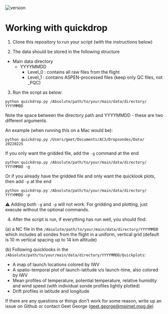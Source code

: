 
  ![version](https://img.shields.io/github/v/tag/Geet-George/quickdrop?color=teal&label=LATEST%20VERSION&style=for-the-badge)

# Working with quickdrop

1. Clone this repository to run your script (with the instructions below)

2. The data should be stored in the following structure

- Main data directory
  - YYYYMMDD
    - Level_0 : contains all raw files from the flight
    - Level_1 : contains ASPEN-processed files (keep only QC files, not _PQC)


3. Run the script as below:

```
python quickdrop.py /Absolute/path/to/your/main/data/directory/ YYYYMMDD
```
Note the space between the directory path and YYYYMMDD - these are two different arguments.


An example (when running this on a Mac would be):

```
python quickdrop.py /Users/geet/Documents/AC3/Dropsondes/Data/ 20220225
```

If you only want the gridded file, add the `-g` command at the end

```
python quickdrop.py /Absolute/path/to/your/main/data/directory/ YYYYMMDD -g
```

Or if you already have the gridded file and only want the quicklook plots, then add `-p` at the end

```
python quickdrop.py /Absolute/path/to/your/main/data/directory/ YYYYMMDD -p
```
:warning: Adding both `-g` and `-p` will not work. For gridding and plotting, just execute without the optional commands.

4. After the script is run, if everything has run well, you should find:

(a) a NC file in the `/Absolute/path/to/your/main/data/directory/YYYYMMDD` which includes all sondes from the flight in a uniform, vertical grid (default is 10 m vertical spacing up to 14 km altitude)

(b) Following quicklooks in the `/Absolute/path/to/your/main/data/directory/YYYYMMDD/Quickplots`:

- A map of launch locations colored by IWV
- A spatio-temporal plot of launch-latitude v/s launch-time, also colored by IWV
- Mean profiles of temperature, potential temperature, relative humidity and wind speed (with individual sonde profiles lightly plotted)
- Drift profiles in latitude and longitude

If there are any questions or things don't work for some reason, write up an issue on Github or contact Geet George (geet.george@mpimet.mpg.de)
